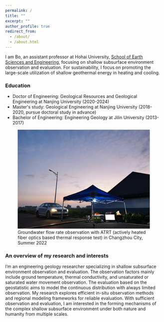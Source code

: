 ```yaml
---
permalink: /
title: ""
excerpt: ""
author_profile: true
redirect_from: 
  - /about/
  - /about.html
---
```


I am Bo, an assistant professor at Hohai University, [School of Earth Sciences and Engineering](https://dxy.hhu.edu.cn), focusing on shallow subsurface environment observation and evaluation. For sustainability, I focus on promoting the large-scale utilization of shallow geothermal energy in heating and cooling.

### Education
- Doctor of Engineering: Geological Resources and Geological Engineering at Nanjing University (2020-2024)
- Master's study: Geological Engineering at Nanjing University (2018-2020, pursue doctoral study in advance)
- Bachelor of Engineering: Engineering Geology at Jilin University (2013-2017)

<figure>
   <img src="/images/atrt_changzhou.jpg" alt="ATRT at Changzhou City">
   <figcaption>Groundwater flow rate observation with ATRT (actively heated fiber optics based thermal response test) in Changzhou City, Summer 2022</figcaption>
</figure>

### An overview of my research and interests
I’m an engineering geology researcher specializing in shallow subsurface environment observation and evaluation. The observation factors mainly include ground temperature, thermal conductivity, and unsaturated or saturated water movement observation. The evaluation based on the geostatistic aims to model the continuous distribution with always limited observation. My research explores efficient in-situ observation methods and regional modeling frameworks for reliable evaluation. With sufficient observation and  evaluation, I am interested in the forming mechanisms of the complex shallow subsurface environment under both nature and humanity from multiple scales.
